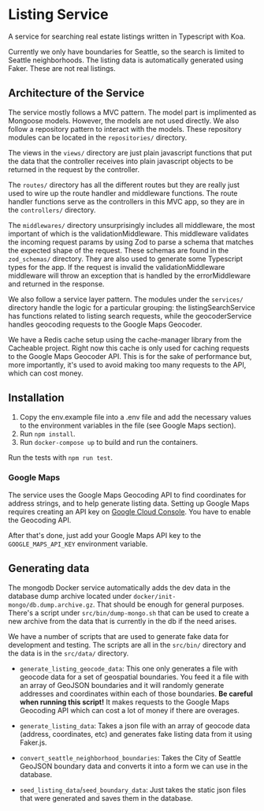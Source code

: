# Listing Service

A service for searching real estate listings written in Typescript with Koa.

Currently we only have boundaries for Seattle, so the
search is limited to Seattle neighborhoods. The listing data is automatically
generated using Faker. These are not real listings.

## Architecture of the Service

The service mostly follows a MVC pattern. The model part is implimented as
Mongoose models. However, the models are not used directly. We also follow a
repository pattern to interact with the models. These repository modules can be
located in the `repositories/` directory.

The views in the `views/` directory are just plain javascript functions that put the data that the controller
receives into plain javascript objects to be returned in the request by the controller.

The `routes/` directory has all the different routes but they are really just
used to wire up the route handler and middleware functions. The route handler
functions serve as the controllers in this MVC app, so they are in the
`controllers/` directory.

The `middlewares/` directory unsurprisingly includes all middleware, the most
important of which is the validationMiddleware. This middleware validates the
incoming request params by using Zod to parse a schema that matches the expected
shape of the request. These schemas are found in the `zod_schemas/` directory.
They are also used to generate some Typescript types for the app. If the request is
invalid the validationMiddleware middleware will throw an exception that is
handled by the errorMiddleware and returned in the response.

We also follow a service layer pattern. The modules under the `services/`
directory handle the logic for a particular grouping: the listingSearchService
has functions related to listing search requests, while the geocoderService handles
geocoding requests to the Google Maps Geocoder.

We have a Redis cache setup using the cache-manager library from the Cacheable
project. Right now this cache is only used for caching requests to the Google
Maps Geocoder API. This is for the sake of performance but, more importantly,
it's used to avoid making too many requests to the API, which can cost money.

## Installation

1. Copy the env.example file into a .env file and add the necessary values to
   the environment variables in the file (see Google Maps section).
2. Run `npm install`.
3. Run `docker-compose up` to build and run the containers.

Run the tests with `npm run test`.

### Google Maps

The service uses the Google Maps Geocoding API to find coordinates for address
strings, and to help generate listing data. Setting up Google Maps requires creating
an API key on [Google Cloud Console](https://console.cloud.google.com/). You
have to enable the Geocoding API.

After that's done, just add your Google Maps API key to the
`GOOGLE_MAPS_API_KEY` environment variable.

## Generating data

The mongodb Docker service automatically adds the dev data in the database dump
archive located under `docker/init-mongo/db.dump.archive.gz`. That should be
enough for general purposes. There's a script under `src/bin/dump-mongo.sh` that
can be used to create a new archive from the data that is currently in the db if
the need arises.

We have a number of scripts that are used to generate fake data for development
and testing. The scripts are all in the `src/bin/` directory and the data is in the
`src/data/` directory.

- `generate_listing_geocode_data`: This one only generates a file with geocode
  data for a set of geospatial boundaries. You feed it a file with an array of
  GeoJSON boundaries and it will randomly generate addresses and coordinates
  within each of those boundaries. **Be careful when running this script!** It
  makes requests to the Google Maps Geocoding API which can cost a lot of money
  if there are overages.

- `generate_listing_data`: Takes a json file with an array of geocode data
  (address, coordinates, etc) and generates fake listing data from it using
  Faker.js.

- `convert_seattle_neighborhood_boundaries`: Takes the City of Seattle GeoJSON
  boundary data and converts it into a form we can use in the database.

- `seed_listing_data`/`seed_boundary_data`: Just takes the static json files
  that were generated and saves them in the database.
